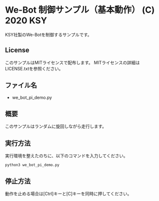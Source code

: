 
# We-Bot 制御サンプル（基本動作） (C) 2020 KSY
KSY社製のWe-Botを制御するサンプルです。

## License
このサンプルはMITライセンスで配布します。
MITライセンスの詳細はLICENSE.txtを参照ください。

## ファイル名
- we_bot_pi_demo.py

## 概要
このサンプルはランダムに旋回しながら走行します。


## 実行方法
実行環境を整えたのちに、以下のコマンドを入力してください。
```
python3 we_bot_pi_demo.py
```

## 停止方法
動作を止める場合は[Ctrl]キーと[C]キーを同時に押してください。


